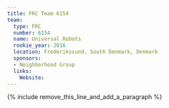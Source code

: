 ```yaml
---
title: FRC Team 6154
team:
  type: FRC
  number: 6154
  name: Universal Robots
  rookie_year: 2016
  location: Frederikssund, South Denmark, Denmark
  sponsors:
  - Neighborhood Group
  links:
    Website:
---
```


{% include remove_this_line_and_add_a_paragraph %}
